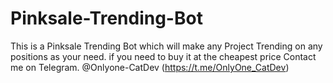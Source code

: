 # Pinksale-Trending-Bot
This is a Pinksale Trending Bot which will make any Project Trending on any positions as your need. if you need to buy it at the cheapest price Contact me on Telegram. @Onlyone-CatDev (https://t.me/OnlyOne_CatDev)
